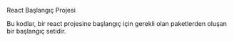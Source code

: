 React Başlangıç Projesi

Bu kodlar, bir react projesine başlangıç için gerekli olan paketlerden oluşan bir başlangıç setidir.